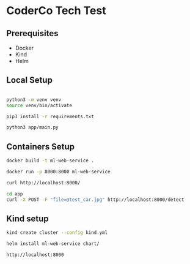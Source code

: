 # CoderCo Tech Test

## Prerequisites

- Docker
- Kind
- Helm

## Local Setup

```bash

python3 -m venv venv
source venv/bin/activate

pip3 install -r requirements.txt

python3 app/main.py
```

## Containers Setup

```sh
docker build -t ml-web-service .

docker run -p 8000:8000 ml-web-service

curl http://localhost:8000/

cd app
curl -X POST -F "file=@test_car.jpg" http://localhost:8000/detect

```

## Kind setup

```bash
kind create cluster --config kind.yml

helm install ml-web-service chart/

http://localhost:8000
```
